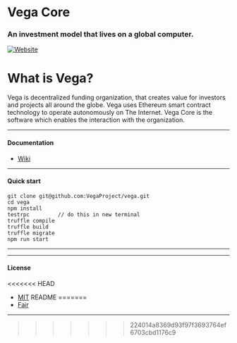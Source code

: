 # Vega Core
### An investment model that lives on a global computer.
[![Website](https://cdn-images-1.medium.com/max/119/1*S5uPPLkh3B-03lV482Ddrg@2x.png)](http://www.vega.fund)

# What is Vega?
Vega is decentralized funding organization, that creates value for investors and projects all around the globe. Vega uses Ethereum smart contract technology to operate autonomously on The Internet. Vega Core is the software which enables the interaction with the organization.

----

#### Documentation
- [Wiki](https://github.com/VegaProject/vega/wiki/)

----

#### Quick start
	git clone git@github.com:VegaProject/vega.git		
	cd vega				
	npm install			
	testrpc			// do this in new terminal
	truffle compile		
	truffle build			
	truffle migrate
	npm run start			

---

---
#### License
<<<<<<< HEAD
- [MIT](https://github.com/VegaProject/vega/blob/master/LICENSE)
README
=======
- [Fair](https://github.com/VegaProject/vega/blob/master/LICENSE)

---
>>>>>>> 224014a8369d93f97f3693764ef6703cbd1176c9
